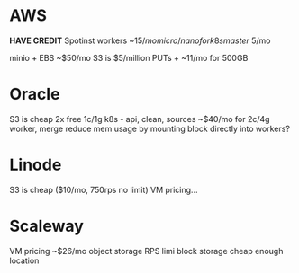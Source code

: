 # AWS
**HAVE CREDIT**
Spotinst workers
    ~$15/mo
micro/nano for k8s master
    ~$5/mo

minio + EBS
    ~$50/mo
S3 is $5/million PUTs
    + ~11/mo for 500GB


# Oracle
S3 is cheap
2x free 1c/1g k8s - api, clean, sources
~$40/mo for 2c/4g worker, merge
    reduce mem usage by mounting block directly into workers?


# Linode
S3 is cheap ($10/mo, 750rps no limit)
VM pricing...


# Scaleway
VM pricing ~$26/mo
object storage RPS limi
block storage cheap enough
location

